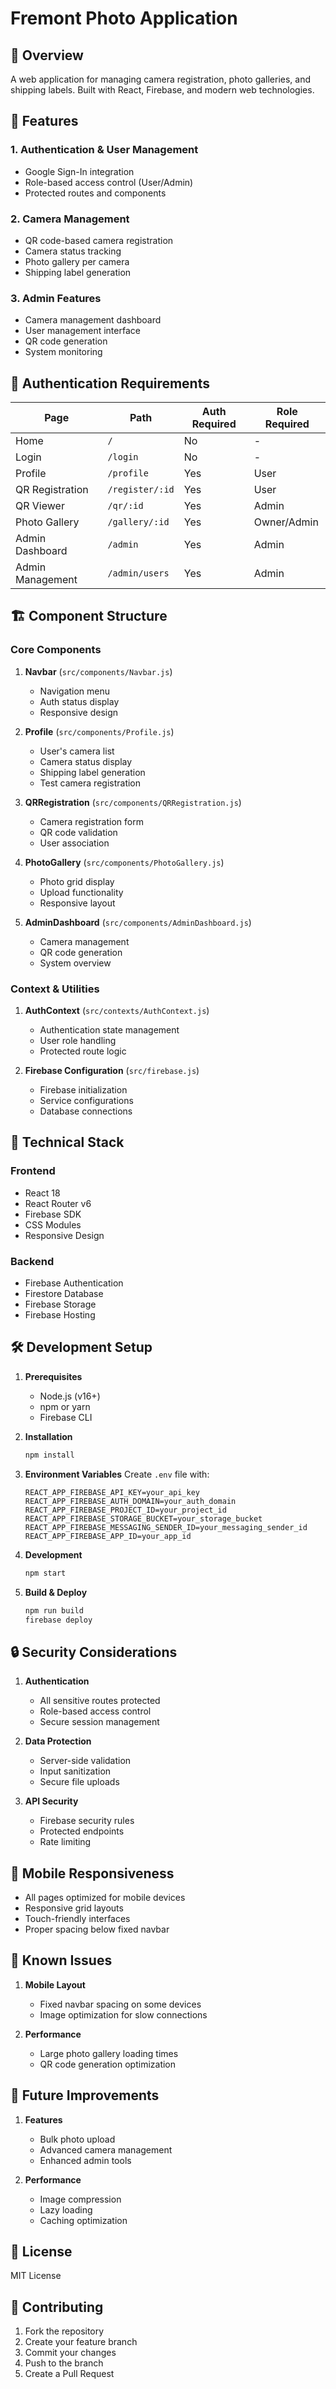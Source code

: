 # Fremont Photo Application

## 📝 Overview
A web application for managing camera registration, photo galleries, and shipping labels. Built with React, Firebase, and modern web technologies.

## 🚀 Features

### 1. Authentication & User Management
- Google Sign-In integration
- Role-based access control (User/Admin)
- Protected routes and components

### 2. Camera Management
- QR code-based camera registration
- Camera status tracking
- Photo gallery per camera
- Shipping label generation

### 3. Admin Features
- Camera management dashboard
- User management interface
- QR code generation
- System monitoring

## 🔐 Authentication Requirements

| Page | Path | Auth Required | Role Required |
|------|------|---------------|---------------|
| Home | `/` | No | - |
| Login | `/login` | No | - |
| Profile | `/profile` | Yes | User |
| QR Registration | `/register/:id` | Yes | User |
| QR Viewer | `/qr/:id` | Yes | Admin |
| Photo Gallery | `/gallery/:id` | Yes | Owner/Admin |
| Admin Dashboard | `/admin` | Yes | Admin |
| Admin Management | `/admin/users` | Yes | Admin |

## 🏗️ Component Structure

### Core Components
1. **Navbar** (`src/components/Navbar.js`)
   - Navigation menu
   - Auth status display
   - Responsive design

2. **Profile** (`src/components/Profile.js`)
   - User's camera list
   - Camera status display
   - Shipping label generation
   - Test camera registration

3. **QRRegistration** (`src/components/QRRegistration.js`)
   - Camera registration form
   - QR code validation
   - User association

4. **PhotoGallery** (`src/components/PhotoGallery.js`)
   - Photo grid display
   - Upload functionality
   - Responsive layout

5. **AdminDashboard** (`src/components/AdminDashboard.js`)
   - Camera management
   - QR code generation
   - System overview

### Context & Utilities
1. **AuthContext** (`src/contexts/AuthContext.js`)
   - Authentication state management
   - User role handling
   - Protected route logic

2. **Firebase Configuration** (`src/firebase.js`)
   - Firebase initialization
   - Service configurations
   - Database connections

## 🔧 Technical Stack

### Frontend
- React 18
- React Router v6
- Firebase SDK
- CSS Modules
- Responsive Design

### Backend
- Firebase Authentication
- Firestore Database
- Firebase Storage
- Firebase Hosting

## 🛠️ Development Setup

1. **Prerequisites**
   - Node.js (v16+)
   - npm or yarn
   - Firebase CLI

2. **Installation**
   ```bash
   npm install
   ```

3. **Environment Variables**
   Create `.env` file with:
   ```
   REACT_APP_FIREBASE_API_KEY=your_api_key
   REACT_APP_FIREBASE_AUTH_DOMAIN=your_auth_domain
   REACT_APP_FIREBASE_PROJECT_ID=your_project_id
   REACT_APP_FIREBASE_STORAGE_BUCKET=your_storage_bucket
   REACT_APP_FIREBASE_MESSAGING_SENDER_ID=your_messaging_sender_id
   REACT_APP_FIREBASE_APP_ID=your_app_id
   ```

4. **Development**
   ```bash
   npm start
   ```

5. **Build & Deploy**
   ```bash
   npm run build
   firebase deploy
   ```

## 🔒 Security Considerations

1. **Authentication**
   - All sensitive routes protected
   - Role-based access control
   - Secure session management

2. **Data Protection**
   - Server-side validation
   - Input sanitization
   - Secure file uploads

3. **API Security**
   - Firebase security rules
   - Protected endpoints
   - Rate limiting

## 📱 Mobile Responsiveness

- All pages optimized for mobile devices
- Responsive grid layouts
- Touch-friendly interfaces
- Proper spacing below fixed navbar

## 🐛 Known Issues

1. **Mobile Layout**
   - Fixed navbar spacing on some devices
   - Image optimization for slow connections

2. **Performance**
   - Large photo gallery loading times
   - QR code generation optimization

## 🔄 Future Improvements

1. **Features**
   - Bulk photo upload
   - Advanced camera management
   - Enhanced admin tools

2. **Performance**
   - Image compression
   - Lazy loading
   - Caching optimization

## 📄 License
MIT License

## 👥 Contributing
1. Fork the repository
2. Create your feature branch
3. Commit your changes
4. Push to the branch
5. Create a Pull Request
